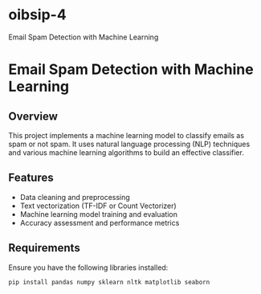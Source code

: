 # oibsip-4
Email Spam Detection with Machine Learning
# Email Spam Detection with Machine Learning

## Overview
This project implements a machine learning model to classify emails as spam or not spam. It uses natural language processing (NLP) techniques and various machine learning algorithms to build an effective classifier.

## Features
- Data cleaning and preprocessing
- Text vectorization (TF-IDF or Count Vectorizer)
- Machine learning model training and evaluation
- Accuracy assessment and performance metrics

## Requirements
Ensure you have the following libraries installed:
```bash
pip install pandas numpy sklearn nltk matplotlib seaborn
